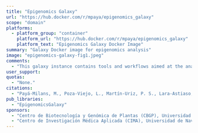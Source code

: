 ```yaml
---
title: "Epigenomics Galaxy"
url: "https://hub.docker.com/r/mpaya/epigenomics_galaxy"
scope: "domain"
platforms:
  - platform_group: "container"
    platform_url: "https://hub.docker.com/r/mpaya/epigenomics_galaxy"
    platform_text: "Epigenomics Galaxy Docker Image"
summary: "Galaxy Docker image for epigenomics analysis"
image: "epigenomics-galaxy-fig1.jpeg"
comments:
  - "This galaxy instance contains tools and workflows aimed at the analysis of epigenomics data, both ChIP-Seq and RNA-Seq. A script is provided to install Brassica rapa genome version 3 and run the data analysis from our paper (see below)"
user_support:
quotas:
  - "None."
citations:
  - "Payá-Milans, M., Poza-Viejo, L., Martín-Uriz, P. S., Lara-Astiaso, D., Wilkinson, M. D., & Crevillén, P. (2019). [Genome-wide analysis of the H3K27me3 epigenome and transcriptome in Brassica rapa]( https://doi.org/10.1093/gigascience/giz147). *GigaScience*, 8(12). doi: /10.1093/gigascience/giz147"
pub_libraries:
  - "EpigenomicsGalaxy"
sponsors:
  - "Centro de Biotecnología y Genómica de Plantas (CBGP), Universidad Politécnica de Madrid (UPM) - Instituto Nacional de Investigación y Tecnología Agraria y Alimentaria (INIA), Campus de Montegancedo, 28223, Pozuelo de Alarcón (Madrid), Spain"
  - "Centro de Investigación Médica Aplicada (CIMA), Universidad de Navarra, Avenida Pío XII 55, 31008, Pamplona, Spain"
---
```

